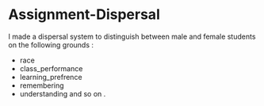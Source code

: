 # Assignment-Dispersal
I made a dispersal system to distinguish between male and female students on the following grounds :
* race	
* class_performance	
* learning_prefrence	
* remembering	
* understanding	and so on .
